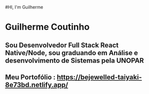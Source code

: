 #HI, I'm Guilherme 
# Guilherme Coutinho

## Sou Desenvolvedor Full Stack React Native/Node, sou graduando em Análise e desenvolvimento de Sistemas pela UNOPAR
## Meu Portofólio : https://bejewelled-taiyaki-8e73bd.netlify.app/
